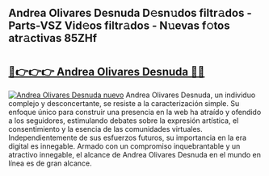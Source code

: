 ## Andrea Olivares Desnuda D𝚎sn𝚞dos filtr𝚊dos - Parts-VSZ Vid𝚎os filtr𝚊dos - N𝚞evas f𝚘tos atr𝚊ctivas 85ZHf

# <h2><a href="http://mbdwlgj.tromn.icu/?c=Andrea+Olivares+Desnuda">🔗👉👉👉 Andrea Olivares Desnuda 🔗🔗</a></h2>

[![Andrea Olivares Desnuda nuevo](https://i.imgur.com/pEAQMta.gif)](http://mbdwlgj.tromn.icu/?c=Andrea+Olivares+Desnuda)
Andrea Olivares Desnuda, un individuo complejo y desconcertante, se resiste a la caracterización simple. Su enfoque único para construir una presencia en la web ha atraído y ofendido a los seguidores, estimulando debates sobre la expresión artística, el consentimiento y la esencia de las comunidades virtuales. Independientemente de sus esfuerzos futuros, su importancia en la era digital es innegable. Armado con un compromiso inquebrantable y un atractivo innegable, el alcance de Andrea Olivares Desnuda en el mundo en línea es de gran alcance.

